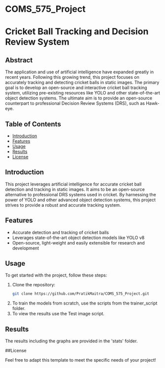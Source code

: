 # COMS_575_Project

# Cricket Ball Tracking and Decision Review System

## Abstract
The application and use of artificial intelligence have expanded greatly in recent years. Following this growing trend, this project focuses on accurately tracking and detecting cricket balls in static images. The primary goal is to develop an open-source and interactive cricket ball tracking system, utilizing pre-existing resources like YOLO and other state-of-the-art object detection systems. The ultimate aim is to provide an open-source counterpart to professional Decision Review Systems (DRS), such as Hawk-eye.

## Table of Contents
- [Introduction](#introduction)
- [Features](#features)
- [Usage](#usage)
- [Results](#results)
- [License](#license)

## Introduction
This project leverages artificial intelligence for accurate cricket ball detection and tracking in static images. It aims to be an open-source alternative to professional DRS systems used in cricket. By harnessing the power of YOLO and other advanced object detection systems, this project strives to provide a robust and accurate tracking system.

## Features
- Accurate detection and tracking of cricket balls
- Leverages state-of-the-art object detection models like YOLO v8
- Open-source, light-weight and easily extensible for research and development


## Usage
To get started with the project, follow these steps:

1. Clone the repository:
   ```bash
   git clone https://github.com/PratikMaitra/COMS_575_Project.git

2. To train the models from scratch, use the scripts from the trainer_script folder.
3. To view the results use the Test image script.

## Results

The results including the graphs are provided in the 'stats' folder.

##License

Feel free to adapt this template to meet the specific needs of your project!
